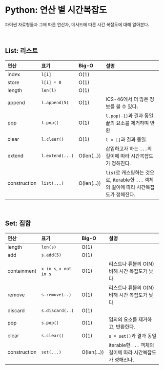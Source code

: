 # Python: 연산 별 시간복잡도
<p>파이썬 자료형들과 그에 따른 연산자, 메서드에 따른 시간 복잡도에 대해 알아본다.</p>

<br>

## List: 리스트
연산 | 표기 | Big-O | 설명
:- | :- | :- | :-
index | `l[i]` | O(1) |
store | `l[i] = 0` | O(1) |
length | `len(l)` | O(1) |
append | `l.append(5)` | O(1) | ICS-46에서 더 많은 정보를 볼 수 있다.
pop | `l.pop()` | O(1) | `l.pop(-1)`과 결과 동일. 끝의 요소를 제거하며 반환
clear | `l.clear()` | O(1) | `l = []`과 결과 동일.
extend | `l.extend(...)` | O(len(...)) | 삽입하고자 하는 `...`의 길이에 따라 시간복잡도가 정해진다.
construction | `list(...)` | O(len(...)) | `list`로 캐스팅하는 것으로, iterable한 `...` 객체의 길이에 따라 시간복잡도가 정해진다.

<br>

## Set: 집합
연산 | 표기 | Big-O | 설명
:- | :- | :- | :-
length | `len(s)` | O(1)
add | `s.add(5)` | O(1)
containment | `x in s`, `x not in s` | O(1) | 리스트나 튜블의 O(N) 비해 시간 복잡도가 낮다
remove | `s.remove(..)` | O(1) | 리스트나 튜블의 O(N) 비해 시간 복잡도가 낮다
discard | `s.discard(..)` | O(1) |
pop | `s.pop()` | O(1) | 임의의 요소를 제거하고, 반환한다.
clear | `s.clear()` | O(1) | `s = set()`과 결과 동일
construction | `set(...)` | O(len(...)) | iterable한 `...` 객체의 길이에 따라 시간복잡도가 정해진다.